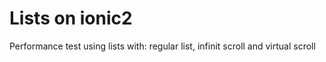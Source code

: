 # Lists on ionic2
Performance test using lists with: regular list, infinit scroll and virtual scroll
